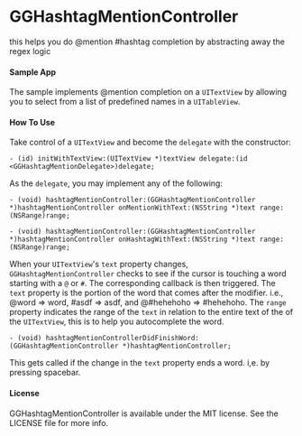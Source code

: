 GGHashtagMentionController
==========================

this helps you do @mention #hashtag completion by abstracting away the regex logic

#### Sample App
The sample implements @mention completion on a `UITextView` by allowing you to select from a list of predefined names in a `UITableView`.

#### How To Use
Take control of a `UITextView` and become the `delegate` with the constructor:

    - (id) initWithTextView:(UITextView *)textView delegate:(id <GGHashtagMentionDelegate>)delegate;

As the `delegate`, you may implement any of the following:

    - (void) hashtagMentionController:(GGHashtagMentionController *)hashtagMentionController onMentionWithText:(NSString *)text range:(NSRange)range;

    - (void) hashtagMentionController:(GGHashtagMentionController *)hashtagMentionController onHashtagWithText:(NSString *)text range:(NSRange)range;
    
When your `UITextView`'s `text` property changes, `GGHashtagMentionController` checks to see if the cursor is touching a word starting with a `@`  or `#`. The corresponding callback is then triggered.
The `text` property is the portion of the word that comes after the modifier. i.e., @word => word, #asdf => asdf, and @#hehehoho => #hehehoho.
The `range` property indicates the range of the `text` in relation to the entire text of the of the `UITextView`, this is to help you autocomplete the word.

    - (void) hashtagMentionControllerDidFinishWord:(GGHashtagMentionController *)hashtagMentionController;

This gets called if the change in the `text` property ends a word. i,e. by pressing spacebar.

#### License

GGHashtagMentionController is available under the MIT license. See the LICENSE file for more info.